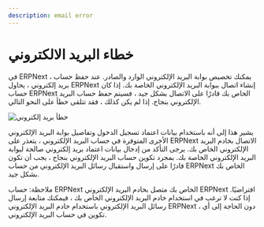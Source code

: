 ```yaml
---
description: email error
---
```


# خطاء البريد الالكتروني

في ERPNext ، يمكنك تخصيص بوابة البريد الإلكتروني الوارد والصادر. عند حفظ حساب بريد إلكتروني ، يحاول ERPNext إنشاء اتصال ببوابة البريد الإلكتروني الخاصة بك. إذا كان حساب ERPNext الخاص بك قادرًا على الاتصال بشكل جيد ، فسيتم حفظ حساب البريد الإلكتروني بنجاح. إذا لم يكن كذلك ، فقد تتلقى خطأ على النحو التالي.

![خطأ بريد إلكتروني](https://docs.erpnext.com/files/email-error.png)

يشير هذا إلى أنه باستخدام بيانات اعتماد تسجيل الدخول وتفاصيل بوابة البريد الإلكتروني الأخرى المتوفرة في حساب البريد الإلكتروني ، يتعذر على ERPNext الاتصال بخادم البريد الإلكتروني الخاص بك. يرجى التأكد من إدخال بيانات اعتماد بريد إلكتروني صالحة لبوابة البريد الإلكتروني الخاصة بك. بمجرد تكوين حساب البريد الإلكتروني بنجاح ، يجب أن تكون قادرًا على إرسال واستقبال رسائل البريد الإلكتروني من حساب ERPNext الخاص بك بشكل جيد.

ملاحظة: حساب ERPNext الخاص بك متصل بخادم البريد الإلكتروني ERPNext افتراضيًا. إذا كنت لا ترغب في استخدام خادم البريد الإلكتروني الخاص بك ، فيمكنك متابعة إرسال رسائل البريد الإلكتروني باستخدام خادم البريد الإلكتروني ERPNext ، دون الحاجة إلى أي تكوين في حساب البريد الإلكتروني.
